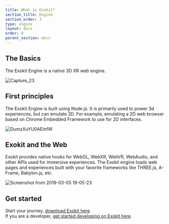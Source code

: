 ```yaml
---
title: What is Exokit?
section_title: Engine
section_order: 3
type: engine
layout: docs
order: 0
parent_section: docs
---
```


## The Basics
The Exokit Engine is a native 3D XR web engine.

![Capture_23](https://user-images.githubusercontent.com/29695350/57173379-8efe7780-6df4-11e9-9cb0-ddb073530b33.PNG)

## First principles
The Exokit Engine is built using Node.js. It is primarily used to power 3d experiences, but can emulate 2D. For example, emulating a 2D web browser based on Chrome Embedded Framework to use for 2D interfaces.

![DumzXuYU0AEInfW](https://user-images.githubusercontent.com/29695350/57173364-27482c80-6df4-11e9-9464-c8ddf4a00ccd.jpg)

## Exokit and the Web
Exokit provides native hooks for WebGL, WebXR, WebVR, WebAudio, and other APIs used for immersive experiences.
The Exokit engine loads web pages and experiences built with your favorite frameworks like THREE.js, A-Frame, Babylon.js, etc.

![Screenshot from 2019-03-05 19-05-23](https://user-images.githubusercontent.com/29695350/57173374-7c843e00-6df4-11e9-8e5d-9191912a11f7.png)

## Get started
Start your journey, [download Exokit here](https://get.exokit.org/).  
If you are a developer, [get started developing on Exokit here](../sdk/buildFromSource).
